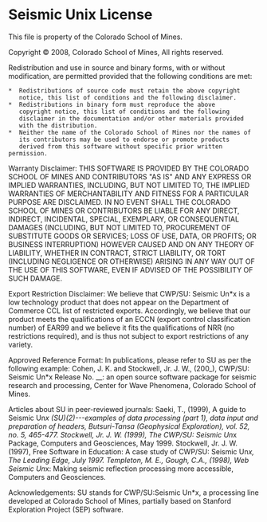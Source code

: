 # Seismic Unix License
This file is property of the Colorado School of Mines.

Copyright © 2008, Colorado School of Mines,
All rights reserved.


Redistribution and use in source and binary forms, with or 
without modification, are permitted provided that the following 
conditions are met:

    *  Redistributions of source code must retain the above copyright 
       notice, this list of conditions and the following disclaimer.
    *  Redistributions in binary form must reproduce the above 
       copyright notice, this list of conditions and the following 
       disclaimer in the documentation and/or other materials provided 
       with the distribution.
    *  Neither the name of the Colorado School of Mines nor the names of
       its contributors may be used to endorse or promote products 
       derived from this software without specific prior written permission.

Warranty Disclaimer:
THIS SOFTWARE IS PROVIDED BY THE COLORADO SCHOOL OF MINES AND CONTRIBUTORS 
"AS IS" AND ANY EXPRESS OR IMPLIED WARRANTIES, INCLUDING, BUT NOT 
LIMITED TO, THE IMPLIED WARRANTIES OF MERCHANTABILITY AND FITNESS 
FOR A PARTICULAR PURPOSE ARE DISCLAIMED. IN NO EVENT SHALL THE 
COLORADO SCHOOL OF MINES OR CONTRIBUTORS BE LIABLE FOR ANY DIRECT, INDIRECT,
INCIDENTAL, SPECIAL, EXEMPLARY, OR CONSEQUENTIAL DAMAGES (INCLUDING, 
BUT NOT LIMITED TO, PROCUREMENT OF SUBSTITUTE GOODS OR SERVICES; 
LOSS OF USE, DATA, OR PROFITS; OR BUSINESS INTERRUPTION) HOWEVER 
CAUSED AND ON ANY THEORY OF LIABILITY, WHETHER IN CONTRACT, 
STRICT LIABILITY, OR TORT (INCLUDING NEGLIGENCE OR OTHERWISE) ARISING 
IN ANY WAY OUT OF THE USE OF THIS SOFTWARE, EVEN IF ADVISED OF THE 
POSSIBILITY OF SUCH DAMAGE.


Export Restriction Disclaimer:
We believe that CWP/SU: Seismic Un*x is a low technology product that does
not appear on the Department of Commerce CCL list of restricted exports.
Accordingly, we believe that our product meets the qualifications of
an ECCN (export control classification number) of EAR99 and we believe
it fits the qualifications of NRR (no restrictions required), and
is thus not subject to export restrictions of any variety.

Approved Reference Format:
In publications, please refer to SU as per the following example:
Cohen, J. K. and Stockwell, Jr. J. W., (200_), CWP/SU: Seismic Un*x 
Release No. __: an open source software  package for seismic 
research and processing, 
Center for Wave Phenomena, Colorado School of Mines.

Articles about SU in peer-reviewed journals:
Saeki, T., (1999), A guide to Seismic Un*x (SU)(2)---examples of data processing (part 1), data input and preparation of headers, Butsuri-Tansa (Geophysical Exploration), vol. 52, no. 5, 465-477.
Stockwell, Jr. J. W. (1999), The CWP/SU: Seismic Un*x Package, Computers and Geosciences, May 1999.
Stockwell, Jr. J. W. (1997), Free Software in Education: A case study of CWP/SU: Seismic Un*x, The Leading Edge, July 1997.
Templeton, M. E., Gough, C.A., (1998), Web Seismic Un*x: Making seismic reflection processing more accessible, Computers and Geosciences.

Acknowledgements:
SU stands for CWP/SU:Seismic Un*x, a processing line developed at Colorado 
School of Mines, partially based on Stanford Exploration Project (SEP) 
software.